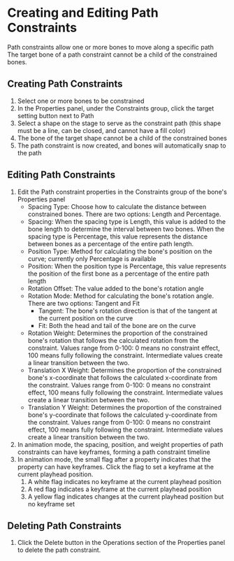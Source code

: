 # Creating and Editing Path Constraints

Path constraints allow one or more bones to move along a specific path
<br> The target bone of a path constraint cannot be a child of the constrained bones.

## Creating Path Constraints

1. Select one or more bones to be constrained
2. In the Properties panel, under the Constraints group, click the target setting button next to Path
3. Select a shape on the stage to serve as the constraint path (this shape must be a line, can be closed, and cannot have a fill color)
4. The bone of the target shape cannot be a child of the constrained bones
5. The path constraint is now created, and bones will automatically snap to the path

## Editing Path Constraints
1. Edit the Path constraint properties in the Constraints group of the bone's Properties panel
    - Spacing Type: Choose how to calculate the distance between constrained bones. There are two options: Length and Percentage.
    - Spacing: When the spacing type is Length, this value is added to the bone length to determine the interval between two bones. When the spacing type is Percentage, this value represents the distance between bones as a percentage of the entire path length.
    - Position Type: Method for calculating the bone's position on the curve; currently only Percentage is available
    - Position: When the position type is Percentage, this value represents the position of the first bone as a percentage of the entire path length
    - Rotation Offset: The value added to the bone's rotation angle
    - Rotation Mode: Method for calculating the bone's rotation angle. There are two options: Tangent and Fit
      - Tangent: The bone's rotation direction is that of the tangent at the current position on the curve
      - Fit: Both the head and tail of the bone are on the curve
    - Rotation Weight: Determines the proportion of the constrained bone's rotation that follows the calculated rotation from the constraint. Values range from 0-100: 0 means no constraint effect, 100 means fully following the constraint. Intermediate values create a linear transition between the two.
    - Translation X Weight: Determines the proportion of the constrained bone's x-coordinate that follows the calculated x-coordinate from the constraint. Values range from 0-100: 0 means no constraint effect, 100 means fully following the constraint. Intermediate values create a linear transition between the two.
    - Translation Y Weight: Determines the proportion of the constrained bone's y-coordinate that follows the calculated y-coordinate from the constraint. Values range from 0-100: 0 means no constraint effect, 100 means fully following the constraint. Intermediate values create a linear transition between the two.
2. In animation mode, the spacing, position, and weight properties of path constraints can have keyframes, forming a path constraint timeline
3. In animation mode, the small flag after a property indicates that the property can have keyframes. Click the flag to set a keyframe at the current playhead position.
    1. A white flag indicates no keyframe at the current playhead position
    2. A red flag indicates a keyframe at the current playhead position
    3. A yellow flag indicates changes at the current playhead position but no keyframe set
## Deleting Path Constraints
1. Click the Delete button in the Operations section of the Properties panel to delete the path constraint.
